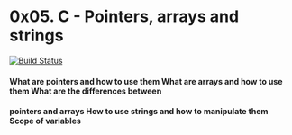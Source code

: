 # 0x05. C - Pointers, arrays and strings
[![Build Status](https://travis-ci.org/joemccann/dillinger.svg?branch=master)]()
#### What are pointers and how to use them What are arrays and how to use them What are the differences between 
#### pointers and arrays How to use strings and how to manipulate them Scope of variables
